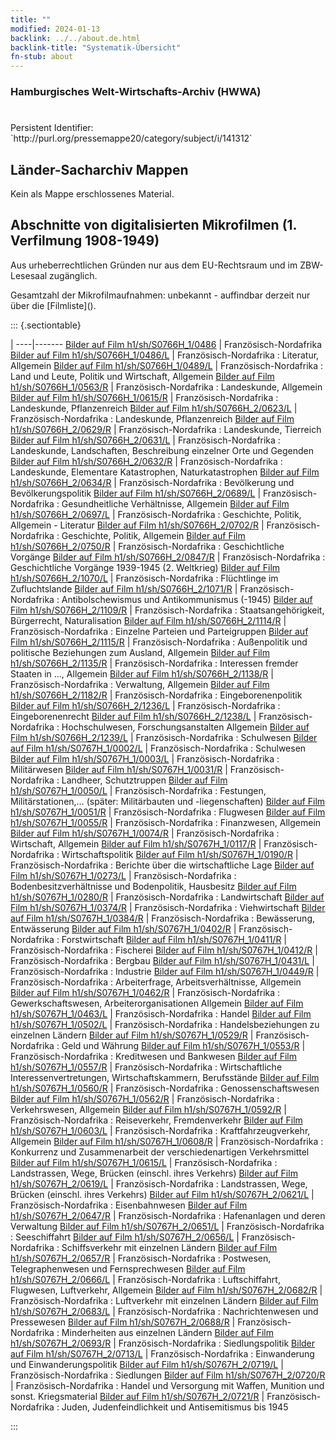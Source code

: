 ```yaml
---
title: ""
modified: 2024-01-13
backlink: ../../about.de.html
backlink-title: "Systematik-Übersicht"
fn-stub: about
---
```


### Hamburgisches Welt-Wirtschafts-Archiv (HWWA)

# 

<div class="hint">Persistent Identifier: `http://purl.org/pressemappe20/category/subject/i/141312`</div>







## Länder-Sacharchiv Mappen





Kein als Mappe erschlossenes Material.



<a id="filmsections" />

## Abschnitte von digitalisierten Mikrofilmen (1. Verfilmung 1908-1949)

<p>Aus urheberrechtlichen Gründen nur aus dem EU-Rechtsraum und im ZBW-Lesesaal zugänglich.</p>


<p>Gesamtzahl der Mikrofilmaufnahmen: unbekannt - auffindbar derzeit nur über die [Filmliste]().</p>





::: {.sectiontable}

 | 
----|-------
<a class="btn" href="https://pm20.zbw.eu/film/h1/sh/S0766H_1/0486" rel="nofollow">Bilder auf Film h1/sh/S0766H_1/0486</a> | Französisch-Nordafrika
<a class="btn" href="https://pm20.zbw.eu/film/h1/sh/S0766H_1/0486/L" rel="nofollow">Bilder auf Film h1/sh/S0766H_1/0486/L</a> | Französisch-Nordafrika : Literatur, Allgemein
<a class="btn" href="https://pm20.zbw.eu/film/h1/sh/S0766H_1/0489/L" rel="nofollow">Bilder auf Film h1/sh/S0766H_1/0489/L</a> | Französisch-Nordafrika : Land und Leute, Politik und Wirtschaft, Allgemein
<a class="btn" href="https://pm20.zbw.eu/film/h1/sh/S0766H_1/0563/R" rel="nofollow">Bilder auf Film h1/sh/S0766H_1/0563/R</a> | Französisch-Nordafrika : Landeskunde, Allgemein
<a class="btn" href="https://pm20.zbw.eu/film/h1/sh/S0766H_1/0615/R" rel="nofollow">Bilder auf Film h1/sh/S0766H_1/0615/R</a> | Französisch-Nordafrika : Landeskunde, Pflanzenreich
<a class="btn" href="https://pm20.zbw.eu/film/h1/sh/S0766H_2/0623/L" rel="nofollow">Bilder auf Film h1/sh/S0766H_2/0623/L</a> | Französisch-Nordafrika : Landeskunde, Pflanzenreich
<a class="btn" href="https://pm20.zbw.eu/film/h1/sh/S0766H_2/0629/R" rel="nofollow">Bilder auf Film h1/sh/S0766H_2/0629/R</a> | Französisch-Nordafrika : Landeskunde, Tierreich
<a class="btn" href="https://pm20.zbw.eu/film/h1/sh/S0766H_2/0631/L" rel="nofollow">Bilder auf Film h1/sh/S0766H_2/0631/L</a> | Französisch-Nordafrika : Landeskunde, Landschaften, Beschreibung einzelner Orte und Gegenden
<a class="btn" href="https://pm20.zbw.eu/film/h1/sh/S0766H_2/0632/R" rel="nofollow">Bilder auf Film h1/sh/S0766H_2/0632/R</a> | Französisch-Nordafrika : Landeskunde, Elementare Katastrophen, Naturkatastrophen
<a class="btn" href="https://pm20.zbw.eu/film/h1/sh/S0766H_2/0634/R" rel="nofollow">Bilder auf Film h1/sh/S0766H_2/0634/R</a> | Französisch-Nordafrika : Bevölkerung und Bevölkerungspolitik
<a class="btn" href="https://pm20.zbw.eu/film/h1/sh/S0766H_2/0689/L" rel="nofollow">Bilder auf Film h1/sh/S0766H_2/0689/L</a> | Französisch-Nordafrika : Gesundheitliche Verhältnisse, Allgemein
<a class="btn" href="https://pm20.zbw.eu/film/h1/sh/S0766H_2/0697/L" rel="nofollow">Bilder auf Film h1/sh/S0766H_2/0697/L</a> | Französisch-Nordafrika : Geschichte, Politik, Allgemein - Literatur
<a class="btn" href="https://pm20.zbw.eu/film/h1/sh/S0766H_2/0702/R" rel="nofollow">Bilder auf Film h1/sh/S0766H_2/0702/R</a> | Französisch-Nordafrika : Geschichte, Politik, Allgemein
<a class="btn" href="https://pm20.zbw.eu/film/h1/sh/S0766H_2/0750/R" rel="nofollow">Bilder auf Film h1/sh/S0766H_2/0750/R</a> | Französisch-Nordafrika : Geschichtliche Vorgänge
<a class="btn" href="https://pm20.zbw.eu/film/h1/sh/S0766H_2/0847/R" rel="nofollow">Bilder auf Film h1/sh/S0766H_2/0847/R</a> | Französisch-Nordafrika : Geschichtliche Vorgänge 1939-1945 (2. Weltkrieg)
<a class="btn" href="https://pm20.zbw.eu/film/h1/sh/S0766H_2/1070/L" rel="nofollow">Bilder auf Film h1/sh/S0766H_2/1070/L</a> | Französisch-Nordafrika : Flüchtlinge im Zufluchtslande
<a class="btn" href="https://pm20.zbw.eu/film/h1/sh/S0766H_2/1071/R" rel="nofollow">Bilder auf Film h1/sh/S0766H_2/1071/R</a> | Französisch-Nordafrika : Antibolschewismus und Antikommunismus (-1945)
<a class="btn" href="https://pm20.zbw.eu/film/h1/sh/S0766H_2/1109/R" rel="nofollow">Bilder auf Film h1/sh/S0766H_2/1109/R</a> | Französisch-Nordafrika : Staatsangehörigkeit, Bürgerrecht, Naturalisation
<a class="btn" href="https://pm20.zbw.eu/film/h1/sh/S0766H_2/1114/R" rel="nofollow">Bilder auf Film h1/sh/S0766H_2/1114/R</a> | Französisch-Nordafrika : Einzelne Parteien und Parteigruppen
<a class="btn" href="https://pm20.zbw.eu/film/h1/sh/S0766H_2/1115/R" rel="nofollow">Bilder auf Film h1/sh/S0766H_2/1115/R</a> | Französisch-Nordafrika : Außenpolitik und politische Beziehungen zum Ausland, Allgemein
<a class="btn" href="https://pm20.zbw.eu/film/h1/sh/S0766H_2/1135/R" rel="nofollow">Bilder auf Film h1/sh/S0766H_2/1135/R</a> | Französisch-Nordafrika : Interessen fremder Staaten in …, Allgemein
<a class="btn" href="https://pm20.zbw.eu/film/h1/sh/S0766H_2/1138/R" rel="nofollow">Bilder auf Film h1/sh/S0766H_2/1138/R</a> | Französisch-Nordafrika : Verwaltung, Allgemein
<a class="btn" href="https://pm20.zbw.eu/film/h1/sh/S0766H_2/1182/R" rel="nofollow">Bilder auf Film h1/sh/S0766H_2/1182/R</a> | Französisch-Nordafrika : Eingeborenenpolitik
<a class="btn" href="https://pm20.zbw.eu/film/h1/sh/S0766H_2/1236/L" rel="nofollow">Bilder auf Film h1/sh/S0766H_2/1236/L</a> | Französisch-Nordafrika : Eingeborenenrecht
<a class="btn" href="https://pm20.zbw.eu/film/h1/sh/S0766H_2/1238/L" rel="nofollow">Bilder auf Film h1/sh/S0766H_2/1238/L</a> | Französisch-Nordafrika : Hochschulwesen, Forschungsanstalten Allgemein
<a class="btn" href="https://pm20.zbw.eu/film/h1/sh/S0766H_2/1239/L" rel="nofollow">Bilder auf Film h1/sh/S0766H_2/1239/L</a> | Französisch-Nordafrika : Schulwesen
<a class="btn" href="https://pm20.zbw.eu/film/h1/sh/S0767H_1/0002/L" rel="nofollow">Bilder auf Film h1/sh/S0767H_1/0002/L</a> | Französisch-Nordafrika : Schulwesen
<a class="btn" href="https://pm20.zbw.eu/film/h1/sh/S0767H_1/0003/L" rel="nofollow">Bilder auf Film h1/sh/S0767H_1/0003/L</a> | Französisch-Nordafrika : Militärwesen
<a class="btn" href="https://pm20.zbw.eu/film/h1/sh/S0767H_1/0031/R" rel="nofollow">Bilder auf Film h1/sh/S0767H_1/0031/R</a> | Französisch-Nordafrika : Landheer, Schutztruppen
<a class="btn" href="https://pm20.zbw.eu/film/h1/sh/S0767H_1/0050/L" rel="nofollow">Bilder auf Film h1/sh/S0767H_1/0050/L</a> | Französisch-Nordafrika : Festungen, Militärstationen,… (später: Militärbauten und -liegenschaften)
<a class="btn" href="https://pm20.zbw.eu/film/h1/sh/S0767H_1/0051/R" rel="nofollow">Bilder auf Film h1/sh/S0767H_1/0051/R</a> | Französisch-Nordafrika : Flugwesen
<a class="btn" href="https://pm20.zbw.eu/film/h1/sh/S0767H_1/0055/R" rel="nofollow">Bilder auf Film h1/sh/S0767H_1/0055/R</a> | Französisch-Nordafrika : Finanzwesen, Allgemein
<a class="btn" href="https://pm20.zbw.eu/film/h1/sh/S0767H_1/0074/R" rel="nofollow">Bilder auf Film h1/sh/S0767H_1/0074/R</a> | Französisch-Nordafrika : Wirtschaft, Allgemein
<a class="btn" href="https://pm20.zbw.eu/film/h1/sh/S0767H_1/0117/R" rel="nofollow">Bilder auf Film h1/sh/S0767H_1/0117/R</a> | Französisch-Nordafrika : Wirtschaftspolitik
<a class="btn" href="https://pm20.zbw.eu/film/h1/sh/S0767H_1/0190/R" rel="nofollow">Bilder auf Film h1/sh/S0767H_1/0190/R</a> | Französisch-Nordafrika : Berichte über die wirtschaftliche Lage
<a class="btn" href="https://pm20.zbw.eu/film/h1/sh/S0767H_1/0273/L" rel="nofollow">Bilder auf Film h1/sh/S0767H_1/0273/L</a> | Französisch-Nordafrika : Bodenbesitzverhältnisse und Bodenpolitik, Hausbesitz
<a class="btn" href="https://pm20.zbw.eu/film/h1/sh/S0767H_1/0280/R" rel="nofollow">Bilder auf Film h1/sh/S0767H_1/0280/R</a> | Französisch-Nordafrika : Landwirtschaft
<a class="btn" href="https://pm20.zbw.eu/film/h1/sh/S0767H_1/0374/R" rel="nofollow">Bilder auf Film h1/sh/S0767H_1/0374/R</a> | Französisch-Nordafrika : Viehwirtschaft
<a class="btn" href="https://pm20.zbw.eu/film/h1/sh/S0767H_1/0384/R" rel="nofollow">Bilder auf Film h1/sh/S0767H_1/0384/R</a> | Französisch-Nordafrika : Bewässerung, Entwässerung
<a class="btn" href="https://pm20.zbw.eu/film/h1/sh/S0767H_1/0402/R" rel="nofollow">Bilder auf Film h1/sh/S0767H_1/0402/R</a> | Französisch-Nordafrika : Forstwirtschaft
<a class="btn" href="https://pm20.zbw.eu/film/h1/sh/S0767H_1/0411/R" rel="nofollow">Bilder auf Film h1/sh/S0767H_1/0411/R</a> | Französisch-Nordafrika : Fischerei
<a class="btn" href="https://pm20.zbw.eu/film/h1/sh/S0767H_1/0412/R" rel="nofollow">Bilder auf Film h1/sh/S0767H_1/0412/R</a> | Französisch-Nordafrika : Bergbau
<a class="btn" href="https://pm20.zbw.eu/film/h1/sh/S0767H_1/0431/L" rel="nofollow">Bilder auf Film h1/sh/S0767H_1/0431/L</a> | Französisch-Nordafrika : Industrie
<a class="btn" href="https://pm20.zbw.eu/film/h1/sh/S0767H_1/0449/R" rel="nofollow">Bilder auf Film h1/sh/S0767H_1/0449/R</a> | Französisch-Nordafrika : Arbeiterfrage, Arbeitsverhältnisse, Allgemein
<a class="btn" href="https://pm20.zbw.eu/film/h1/sh/S0767H_1/0462/R" rel="nofollow">Bilder auf Film h1/sh/S0767H_1/0462/R</a> | Französisch-Nordafrika : Gewerkschaftswesen, Arbeiterorganisationen Allgemein
<a class="btn" href="https://pm20.zbw.eu/film/h1/sh/S0767H_1/0463/L" rel="nofollow">Bilder auf Film h1/sh/S0767H_1/0463/L</a> | Französisch-Nordafrika : Handel
<a class="btn" href="https://pm20.zbw.eu/film/h1/sh/S0767H_1/0502/L" rel="nofollow">Bilder auf Film h1/sh/S0767H_1/0502/L</a> | Französisch-Nordafrika : Handelsbeziehungen zu einzelnen Ländern
<a class="btn" href="https://pm20.zbw.eu/film/h1/sh/S0767H_1/0529/R" rel="nofollow">Bilder auf Film h1/sh/S0767H_1/0529/R</a> | Französisch-Nordafrika : Geld und Währung
<a class="btn" href="https://pm20.zbw.eu/film/h1/sh/S0767H_1/0553/R" rel="nofollow">Bilder auf Film h1/sh/S0767H_1/0553/R</a> | Französisch-Nordafrika : Kreditwesen und Bankwesen
<a class="btn" href="https://pm20.zbw.eu/film/h1/sh/S0767H_1/0557/R" rel="nofollow">Bilder auf Film h1/sh/S0767H_1/0557/R</a> | Französisch-Nordafrika : Wirtschaftliche Interessenvertretungen, Wirtschaftskammern, Berufsstände
<a class="btn" href="https://pm20.zbw.eu/film/h1/sh/S0767H_1/0560/R" rel="nofollow">Bilder auf Film h1/sh/S0767H_1/0560/R</a> | Französisch-Nordafrika : Genossenschaftswesen
<a class="btn" href="https://pm20.zbw.eu/film/h1/sh/S0767H_1/0562/R" rel="nofollow">Bilder auf Film h1/sh/S0767H_1/0562/R</a> | Französisch-Nordafrika : Verkehrswesen, Allgemein
<a class="btn" href="https://pm20.zbw.eu/film/h1/sh/S0767H_1/0592/R" rel="nofollow">Bilder auf Film h1/sh/S0767H_1/0592/R</a> | Französisch-Nordafrika : Reiseverkehr, Fremdenverkehr
<a class="btn" href="https://pm20.zbw.eu/film/h1/sh/S0767H_1/0603/L" rel="nofollow">Bilder auf Film h1/sh/S0767H_1/0603/L</a> | Französisch-Nordafrika : Kraftfahrzeugverkehr, Allgemein
<a class="btn" href="https://pm20.zbw.eu/film/h1/sh/S0767H_1/0608/R" rel="nofollow">Bilder auf Film h1/sh/S0767H_1/0608/R</a> | Französisch-Nordafrika : Konkurrenz und Zusammenarbeit der verschiedenartigen Verkehrsmittel
<a class="btn" href="https://pm20.zbw.eu/film/h1/sh/S0767H_1/0615/L" rel="nofollow">Bilder auf Film h1/sh/S0767H_1/0615/L</a> | Französisch-Nordafrika : Landstrassen, Wege, Brücken (einschl. ihres Verkehrs)
<a class="btn" href="https://pm20.zbw.eu/film/h1/sh/S0767H_2/0619/L" rel="nofollow">Bilder auf Film h1/sh/S0767H_2/0619/L</a> | Französisch-Nordafrika : Landstrassen, Wege, Brücken (einschl. ihres Verkehrs)
<a class="btn" href="https://pm20.zbw.eu/film/h1/sh/S0767H_2/0621/L" rel="nofollow">Bilder auf Film h1/sh/S0767H_2/0621/L</a> | Französisch-Nordafrika : Eisenbahnwesen
<a class="btn" href="https://pm20.zbw.eu/film/h1/sh/S0767H_2/0647/R" rel="nofollow">Bilder auf Film h1/sh/S0767H_2/0647/R</a> | Französisch-Nordafrika : Hafenanlagen und deren Verwaltung
<a class="btn" href="https://pm20.zbw.eu/film/h1/sh/S0767H_2/0651/L" rel="nofollow">Bilder auf Film h1/sh/S0767H_2/0651/L</a> | Französisch-Nordafrika : Seeschiffahrt
<a class="btn" href="https://pm20.zbw.eu/film/h1/sh/S0767H_2/0656/L" rel="nofollow">Bilder auf Film h1/sh/S0767H_2/0656/L</a> | Französisch-Nordafrika : Schiffsverkehr mit einzelnen Ländern
<a class="btn" href="https://pm20.zbw.eu/film/h1/sh/S0767H_2/0657/R" rel="nofollow">Bilder auf Film h1/sh/S0767H_2/0657/R</a> | Französisch-Nordafrika : Postwesen, Telegraphenwesen und Fernsprechwesen
<a class="btn" href="https://pm20.zbw.eu/film/h1/sh/S0767H_2/0666/L" rel="nofollow">Bilder auf Film h1/sh/S0767H_2/0666/L</a> | Französisch-Nordafrika : Luftschiffahrt, Flugwesen, Luftverkehr, Allgemein
<a class="btn" href="https://pm20.zbw.eu/film/h1/sh/S0767H_2/0682/R" rel="nofollow">Bilder auf Film h1/sh/S0767H_2/0682/R</a> | Französisch-Nordafrika : Luftverkehr mit einzelnen Ländern
<a class="btn" href="https://pm20.zbw.eu/film/h1/sh/S0767H_2/0683/L" rel="nofollow">Bilder auf Film h1/sh/S0767H_2/0683/L</a> | Französisch-Nordafrika : Nachrichtenwesen und Pressewesen
<a class="btn" href="https://pm20.zbw.eu/film/h1/sh/S0767H_2/0688/R" rel="nofollow">Bilder auf Film h1/sh/S0767H_2/0688/R</a> | Französisch-Nordafrika : Minderheiten aus einzelnen Ländern
<a class="btn" href="https://pm20.zbw.eu/film/h1/sh/S0767H_2/0693/R" rel="nofollow">Bilder auf Film h1/sh/S0767H_2/0693/R</a> | Französisch-Nordafrika : Siedlungspolitik
<a class="btn" href="https://pm20.zbw.eu/film/h1/sh/S0767H_2/0713/L" rel="nofollow">Bilder auf Film h1/sh/S0767H_2/0713/L</a> | Französisch-Nordafrika : Einwanderung und Einwanderungspolitik
<a class="btn" href="https://pm20.zbw.eu/film/h1/sh/S0767H_2/0719/L" rel="nofollow">Bilder auf Film h1/sh/S0767H_2/0719/L</a> | Französisch-Nordafrika : Siedlungen
<a class="btn" href="https://pm20.zbw.eu/film/h1/sh/S0767H_2/0720/R" rel="nofollow">Bilder auf Film h1/sh/S0767H_2/0720/R</a> | Französisch-Nordafrika : Handel und Versorgung mit Waffen, Munition und sonst. Kriegsmaterial
<a class="btn" href="https://pm20.zbw.eu/film/h1/sh/S0767H_2/0721/R" rel="nofollow">Bilder auf Film h1/sh/S0767H_2/0721/R</a> | Französisch-Nordafrika : Juden, Judenfeindlichkeit und Antisemitismus bis 1945


:::
















